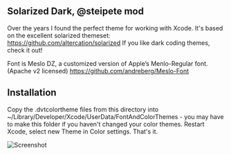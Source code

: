 ## Solarized Dark, @steipete mod

Over the years I found the perfect theme for working with Xcode.
It's based on the excellent solarized themeset: https://github.com/altercation/solarized
If you like dark coding themes, check it out!

Font is Meslo DZ, a customized version of Apple’s Menlo-Regular font. (Apache v2 licensed)
https://github.com/andreberg/Meslo-Font

Installation
------------
Copy the .dvtcolortheme files from this directory into ~/Library/Developer/Xcode/UserData/FontAndColorThemes - you may have to make this folder if you haven't changed your color themes. Restart Xcode, select new Theme in Color settings. That's it.

![Screenshot](http://f.cl.ly/items/3R0n3r2q3i1n431c1j1C/Screen%20Shot%202011-07-26%20at%2010.51.50%20AM.png "Screenshot")